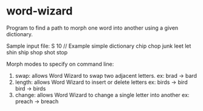 # word-wizard
Program to find a path to morph one word into another using a given dictionary.

Sample input file:
S
10
// Example simple dictionary
chip
chop
junk
leet
let
shin
ship
shop
shot
stop

Morph modes to specify on command line:
1) swap: allows Word Wizard to swap two adjacent letters.
ex: brad -> bard
2) length: allows Word Wizard to insert or delete letters
ex: birds -> bird
    bird -> birds
3) change: allows Word Wizard to change a single letter into another
ex: preach -> breach
